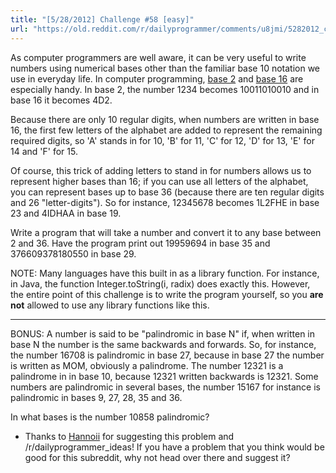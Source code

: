 ```yaml
---
title: "[5/28/2012] Challenge #58 [easy]"
url: "https://old.reddit.com/r/dailyprogrammer/comments/u8jmi/5282012_challenge_58_easy/"
---
```


As computer programmers are well aware, it can be very useful to write numbers using numerical bases other than the familiar base 10 notation we use in everyday life. In computer programming, [base 2](http://en.wikipedia.org/wiki/Binary_number) and [base 16](http://en.wikipedia.org/wiki/Hexadecimal) are especially handy. In base 2, the number 1234 becomes 10011010010 and in base 16 it becomes 4D2. 

Because there are only 10 regular digits, when numbers are written in base 16, the first few letters of the alphabet are added to represent the remaining required digits, so 'A' stands in for 10, 'B' for 11, 'C' for 12, 'D' for 13, 'E' for 14 and 'F' for 15. 

Of course, this trick of adding letters to stand in for numbers allows us to represent higher bases than 16; if you can use all letters of the alphabet, you can represent bases up to base 36 (because there are ten regular digits and 26 "letter-digits"). So for instance, 12345678 becomes 1L2FHE in base 23 and 4IDHAA in base 19. 

Write a program that will take a number and convert it to any base between 2 and 36. Have the program print out 19959694 in base 35 and 376609378180550 in base 29. 

NOTE: Many languages have this built in as a library function. For instance, in Java, the function Integer.toString(i, radix) does exactly this. However, the entire point of this challenge is to write the program yourself, so you **are not** allowed to use any library functions like this.

***

BONUS: A number is said to be "palindromic in base N" if, when written in base N the number is the same backwards and forwards. So, for instance, the number 16708 is palindromic in base 27, because in base 27 the number is written as MOM, obviously a palindrome. The number 12321 is a palindrome in in base 10, because 12321 written backwards is 12321. Some numbers are palindromic in several bases, the number 15167 for instance is palindromic in bases 9, 27, 28, 35 and 36. 

In what bases is the number 10858 palindromic?

* Thanks to [Hannoii](http://www.reddit.com/user/Hannoii) for suggesting this problem and /r/dailyprogrammer_ideas! If you have a problem that you think would be good for this subreddit, why not head over there and suggest it? 